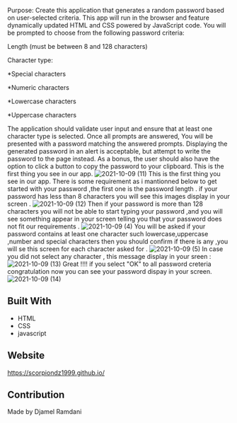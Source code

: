 Purpose:
Create this application that generates a random password based on user-selected criteria. This app will run in the browser and feature dynamically updated HTML and CSS powered by JavaScript code.
You will be prompted to choose from the following password criteria:

Length (must be between 8 and 128 characters)

Character type:


*Special characters 

*Numeric characters

*Lowercase characters

*Uppercase characters

The application should validate user input and ensure that at least one character type is selected. Once all prompts are answered, You will be presented with a password matching the answered prompts. Displaying the generated password in an alert is acceptable, but attempt to write the password to the page instead. As a bonus, the user should also have the option to click a button to copy the password to your clipboard.
This is the first thing you see in our app.
![2021-10-09 (11)](https://user-images.githubusercontent.com/84550325/136678516-6c6b4324-7dfa-417d-898a-8da6041c74a7.png)
This is the first thing you see in our app.
There is some requirement as i mantionned below to get started with your password ,the first one is the password length .
if your password has less than 8 characters you will see this images display in your screen .
![2021-10-09 (12)](https://user-images.githubusercontent.com/84550325/136679027-727762cb-d5d1-46ea-9a02-ea247de1d538.png)
Then if your password is more than 128 characters you will not be able to start typing  your password ,and you will see something appear in your screen telling you that your password does not fit our requirements .
![2021-10-09 (4)](https://user-images.githubusercontent.com/84550325/136679258-1d0bc949-540e-47d2-8d94-93d212bb71a9.png)
You will be asked if your password contains at least one character such lowercase,uppercase ,number and special characters then you should  confirm if there is any  ,you will se this screen for each character asked for .
![2021-10-09 (5)](https://user-images.githubusercontent.com/84550325/136679393-1a3c355a-1ab0-4fb3-8163-c5e48619312f.png)
In case you did not select any character , this message display in your sreen :
![2021-10-09 (13)](https://user-images.githubusercontent.com/84550325/136679691-0d7ae24a-c154-4539-9031-34cdf0ef98de.png)
Great !!!! if you select "OK" to all password creteria congratulation now you can see your password dispay in your screen.
![2021-10-09 (14)](https://user-images.githubusercontent.com/84550325/136679831-e16a36fb-4b16-4571-93c7-97b70b8586df.png)
## Built With
* HTML
* CSS
* javascript

## Website
https://scorpiondz1999.github.io/

## Contribution
Made by Djamel Ramdani
